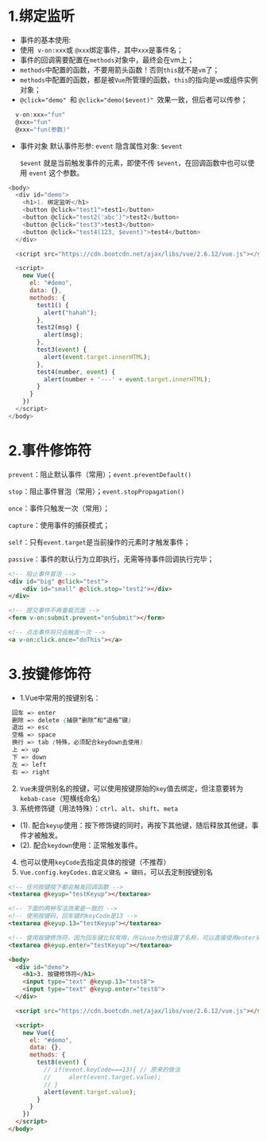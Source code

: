 # 1.绑定监听

* 事件的基本使用:
* 使用` v-on:xxx`或 `@xxx`绑定事件，其中`xxx`是事件名；
* 事件的回调需要配置在`methods`对象中，最终会在vm上；
* `methods`中配置的函数，不要用箭头函数！否则`this`就不是`vm`了；
* `methods`中配置的函数，都是被`Vue`所管理的函数，`this`的指向是`vm`或组件实例对象；
* `@click="demo" `和 `@click="demo($event)" `效果一致，但后者可以传参；
```js
  v-on:xxx="fun"
  @xxx="fun"
  @xxx="fun(参数)"
```

* 事件对象 默认事件形参: `event` 隐含属性对象: `$event`

  `$event` 就是当前触发事件的元素，即使不传 `$event`，在回调函数中也可以使用 `event` 这个参数。

```js
<body>
  <div id="demo">
    <h1>1. 绑定监听</h1>
    <button @click="test1">test1</button>
    <button @click="test2('abc')">test2</button>
    <button @click="test3">test3</button>
    <button @click="test4(123, $event)">test4</button>
  </div>

  <script src="https://cdn.bootcdn.net/ajax/libs/vue/2.6.12/vue.js"></script>

  <script>
    new Vue({
      el: "#demo",
      data: {},
      methods: {
        test1() {
          alert("hahah");
        },
        test2(msg) {
          alert(msg);
        },
        test3(event) {
          alert(event.target.innerHTML);
        },
        test4(number, event) {
          alert(number + '---' + event.target.innerHTML);
        }
      }
    })
  </script>
</body>
```

# 2.事件修饰符
`prevent`：阻止默认事件（常用）；`event.preventDefault()`

`stop`：阻止事件冒泡（常用）；`event.stopPropagation()`

`once`：事件只触发一次（常用）；

`capture`：使用事件的捕获模式；

`self`：只有`event.target`是当前操作的元素时才触发事件；

`passive`：事件的默认行为立即执行，无需等待事件回调执行完毕；

```html
<!-- 阻止事件冒泡 -->
<div id="big" @click="test">
    <div id="small" @click.stop="test2"></div>
</div>

<!-- 提交事件不再重载页面 -->
<form v-on:submit.prevent="onSubmit"></form>

<!-- 点击事件将只会触发一次 -->
<a v-on:click.once="doThis"></a>
```

# 3.按键修饰符

* 1.Vue中常用的按键别名：

```scss
 回车 => enter
 删除 => delete (捕获“删除”和“退格”键)
 退出 => esc
 空格 => space
 换行 => tab (特殊，必须配合keydown去使用)
 上 => up
 下 => down
 左 => left
 右 => right
```

2. `Vue`未提供别名的按键，可以使用按键原始的`key`值去绑定，但注意要转为`kebab-case`（短横线命名）
3. 系统修饰键（用法特殊）：`ctrl`、`alt`、`shift`、`meta`

- (1). 配合`keyup`使用：按下修饰键的同时，再按下其他键，随后释放其他键，事件才被触发。
- (2). 配合`keydown`使用：正常触发事件。

4. 也可以使用`keyCode`去指定具体的按键（不推荐）
5. `Vue.config.keyCodes.自定义键名 = 键码`，可以去定制按键别名

```html
<!-- 任何按键按下都会触发回调函数 -->
<textarea @keyup="testKeyup"></textarea>

<!-- 下面的两种写法效果是一致的 -->
<!-- 使用按键码，回车键的keyCode是13 -->
<textarea @keyup.13="testKeyup"></textarea>

<!-- 使用按键修饰符，因为回车键比较常用，所以vue为他设置了名称，可以直接使用enter来代替 -->
<textarea @keyup.enter="testKeyup"></textarea>
```

```html
<body>
  <div id="demo">
    <h1>3. 按键修饰符</h1>
    <input type="text" @keyup.13="test8">
    <input type="text" @keyup.enter="test8">
  </div>

  <script src="https://cdn.bootcdn.net/ajax/libs/vue/2.6.12/vue.js"></script>

  <script>
    new Vue({
      el: "#demo",
      data: {},
      methods: {
        test8(event) {
          // if(event.keyCode===13){ // 原来的做法
          //     alert(event.target.value);
          // }
          alert(event.target.value);
        }
      }
    })
  </script>
</body>
```

